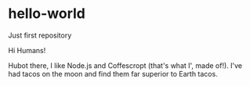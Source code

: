 # hello-world
Just first repository

Hi Humans!

Hubot there, I like Node.js and Coffescropt (that's what I', made of!).
I've had tacos on the moon and find them far superior to Earth tacos. 
